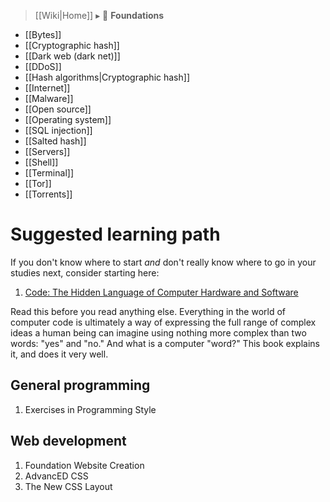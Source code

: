 > [[Wiki|Home]] ▸ :beginner: **Foundations**

* [[Bytes]]
* [[Cryptographic hash]]
* [[Dark web (dark net)]]
* [[DDoS]]
* [[Hash algorithms|Cryptographic hash]]
* [[Internet]]
* [[Malware]]
* [[Open source]]
* [[Operating system]]
* [[SQL injection]]
* [[Salted hash]]
* [[Servers]]
* [[Shell]]
* [[Terminal]]
* [[Tor]]
* [[Torrents]]

# Suggested learning path

If you don't know where to start *and* don't really know where to go in your studies next, consider starting here:

1. [Code: The Hidden Language of Computer Hardware and Software](http://www.charlespetzold.com/code/)

  Read this before you read anything else. Everything in the world of computer code is ultimately a way of expressing the full range of complex ideas a human being can imagine using nothing more complex than two words: "yes" and "no." And what is a computer "word?" This book explains it, and does it very well.

## General programming

1. Exercises in Programming Style

## Web development

1. Foundation Website Creation
1. AdvancED CSS
1. The New CSS Layout